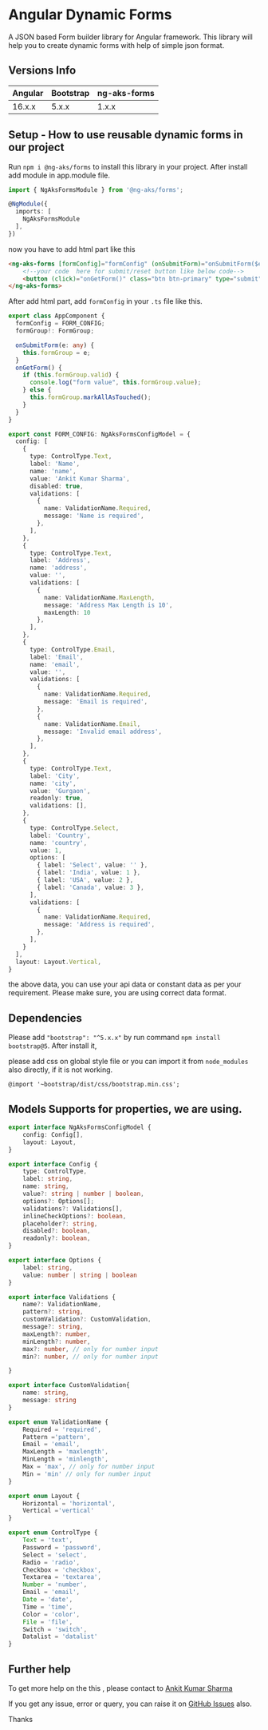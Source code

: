 # Angular Dynamic Forms

A JSON based Form builder library for Angular framework.
This library will help you to create dynamic forms with help of simple json format.

## Versions Info

| Angular  | Bootstrap  | ng-aks-forms |
| :------------ |:------------|:------------|
| 16.x.x    | 5.x.x | 1.x.x |

## Setup - How to use reusable dynamic forms in our project

Run `npm i @ng-aks/forms` to install this library in your project. After install add module in app.module file.

```ts
import { NgAksFormsModule } from '@ng-aks/forms';

@NgModule({
  imports: [
    NgAksFormsModule
  ],
}) 
```

now you have to add html part like this

```html
<ng-aks-forms [formConfig]="formConfig" (onSubmitForm)="onSubmitForm($event)">
    <!--your code  here for submit/reset button like below code-->
    <button (click)="onGetForm()" class="btn btn-primary" type="submit">Submit</button>
</ng-aks-forms>
```
After add html part, add `formConfig` in your `.ts` file like this.
```ts
export class AppComponent {
  formConfig = FORM_CONFIG;
  formGroup!: FormGroup;

  onSubmitForm(e: any) {
    this.formGroup = e;
  }
  onGetForm() {
    if (this.formGroup.valid) {
      console.log("form value", this.formGroup.value);
    } else {
      this.formGroup.markAllAsTouched();
    }
  }
}

export const FORM_CONFIG: NgAksFormsConfigModel = {
  config: [
    {
      type: ControlType.Text,
      label: 'Name',
      name: 'name',
      value: 'Ankit Kumar Sharma',
      disabled: true,
      validations: [
        {
          name: ValidationName.Required,
          message: 'Name is required',
        },
      ],
    },
    {
      type: ControlType.Text,
      label: 'Address',
      name: 'address',
      value: '',
      validations: [
        {
          name: ValidationName.MaxLength,
          message: 'Address Max Length is 10',
          maxLength: 10
        },
      ],
    },
    {
      type: ControlType.Email,
      label: 'Email',
      name: 'email',
      value: '',
      validations: [
        {
          name: ValidationName.Required,
          message: 'Email is required',
        },
        {
          name: ValidationName.Email,
          message: 'Invalid email address',
        },
      ],
    },
    {
      type: ControlType.Text,
      label: 'City',
      name: 'city',
      value: 'Gurgaon',
      readonly: true,
      validations: [],
    },
    {
      type: ControlType.Select,
      label: 'Country',
      name: 'country',
      value: 1,
      options: [
        { label: 'Select', value: '' },
        { label: 'India', value: 1 },
        { label: 'USA', value: 2 },
        { label: 'Canada', value: 3 },
      ],
      validations: [
        {
          name: ValidationName.Required,
          message: 'Address is required',
        },
      ],
    }
  ],
  layout: Layout.Vertical,
}
```
the above data, you can use your api data or constant data as per your requirement.
Please make sure, you are using correct data format.

## Dependencies

Please add `"bootstrap": "^5.x.x"` by run command `npm install bootstrap@5`. After install it, 

please add css on global style file or you can import it from `node_modules` also directly, if it is not working. 

`@import '~bootstrap/dist/css/bootstrap.min.css';`


## Models Supports for properties, we are using.

```ts
export interface NgAksFormsConfigModel {
    config: Config[],
    layout: Layout,
}

export interface Config {
    type: ControlType,
    label: string,
    name: string,
    value?: string | number | boolean,
    options?: Options[];
    validations?: Validations[],
    inlineCheckOptions?: boolean,
    placeholder?: string,
    disabled?: boolean,
    readonly?: boolean,
}

export interface Options {
    label: string,
    value: number | string | boolean
}

export interface Validations {
    name?: ValidationName,
    pattern?: string,
    customValidation?: CustomValidation,
    message?: string,
    maxLength?: number,
    minLength?: number,
    max?: number, // only for number input
    min?: number, // only for number input

}

export interface CustomValidation{
    name: string,
    message: string
}

export enum ValidationName {
    Required = 'required',
    Pattern ='pattern',
    Email = 'email',
    MaxLength = 'maxlength',
    MinLength = 'minlength',
    Max = 'max', // only for number input
    Min = 'min' // only for number input
}

export enum Layout {
    Horizontal = 'horizontal',
    Vertical ='vertical'
}

export enum ControlType {
    Text = 'text',
    Password = 'password',
    Select = 'select',
    Radio = 'radio',
    Checkbox = 'checkbox',
    Textarea = 'textarea',
    Number = 'number',
    Email = 'email',
    Date = 'date',
    Time = 'time',
    Color = 'color',
    File = 'file',
    Switch = 'switch',
    Datalist = 'datalist'
}

```

## Further help

To get more help on the this , please contact to [Ankit Kumar Sharma](https://www.ankitkumarsharma.com/)

If you get any issue, error or query, you can raise it on [GitHub Issues](https://github.com/ng-aks/angular-dynamic-forms/issues) also.

Thanks
